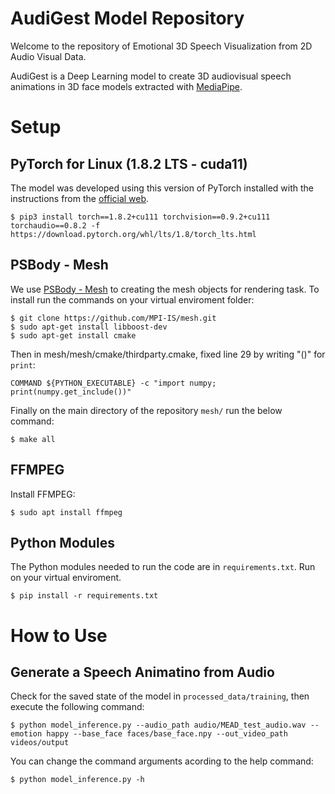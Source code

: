 AudiGest Model Repository
=========================
Welcome to the repository of Emotional 3D Speech Visualization from 2D Audio Visual Data.

AudiGest is a Deep Learning model to create 3D audiovisual speech animations in 3D face models extracted with [MediaPipe](https://google.github.io/mediapipe/solutions/face_mesh#python-solution-api).

Setup
=====
PyTorch for Linux (1.8.2 LTS - cuda11)
-------------------------------------
The model was developed using this version of PyTorch installed with the instructions from the [official web](https://pytorch.org/get-started/locally/).

```
$ pip3 install torch==1.8.2+cu111 torchvision==0.9.2+cu111 torchaudio==0.8.2 -f https://download.pytorch.org/whl/lts/1.8/torch_lts.html
```
PSBody - Mesh
-------------------------------------
We use [PSBody - Mesh](https://github.com/MPI-IS/mesh) to creating the mesh objects for rendering task. To install run the commands on your virtual enviroment folder:
```
$ git clone https://github.com/MPI-IS/mesh.git
$ sudo apt-get install libboost-dev
$ sudo apt-get install cmake
```

Then in mesh/mesh/cmake/thirdparty.cmake, fixed line 29 by writing "()" for ```print```:
```
COMMAND ${PYTHON_EXECUTABLE} -c "import numpy; print(numpy.get_include())"
```

Finally on the main directory of the repository ```mesh/``` run the below command:
```
$ make all
```
FFMPEG
-------------------------------------
Install FFMPEG:
```
$ sudo apt install ffmpeg
```
Python Modules
--------------
The Python modules needed to run the code are in ```requirements.txt```. Run on your virtual enviroment.
```
$ pip install -r requirements.txt
```

How to Use
==========
Generate a Speech Animatino from Audio
--------------------------------------
Check for the saved state of the model in ```processed_data/training```, then execute the following command:
```
$ python model_inference.py --audio_path audio/MEAD_test_audio.wav --emotion happy --base_face faces/base_face.npy --out_video_path videos/output
```
You can change the command arguments acording to the help command:
```
$ python model_inference.py -h
```